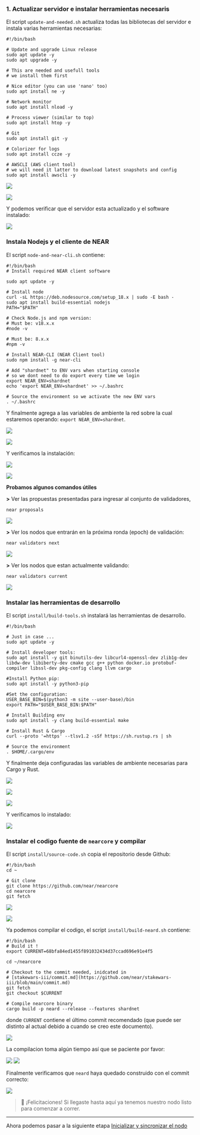 
### 1. Actualizar servidor e instalar herramientas necesaris

El script `update-and-needed.sh` actualiza todas las bibliotecas del servidor e instala varias herramientas necesarias:
~~~
#!/bin/bash

# Update and upgrade Linux release
sudo apt update -y
sudo apt upgrade -y

# This are needed and usefull tools
# we install them first

# Nice editor (you can use 'nano' too)
sudo apt install ne -y

# Network monitor
sudo apt install nload -y

# Process viewer (similar to top)
sudo apt install htop -y

# Git 
sudo apt install git -y

# Colorizer for logs
sudo apt install ccze -y

# AWSCLI (AWS client tool)
# we will need it latter to download latest snapshots and config
sudo apt install awscli -y
~~~

![](images/Selecci%C3%B3n_014.png)

![](images/Selecci%C3%B3n_012.png)

Y podemos verificar que el servidor esta actualizado y el software instalado:

![](images/Selecci%C3%B3n_015.png)

### Instala Nodejs y el cliente de NEAR 

El script  `node-and-near-cli.sh` contiene:
~~~
#!/bin/bash
# Install required NEAR client software

sudo apt update -y

# Install node
curl -sL https://deb.nodesource.com/setup_18.x | sudo -E bash -  
sudo apt install build-essential nodejs
PATH="$PATH"

# Check Node.js and npm version:
# Must be: v18.x.x
#node -v

# Must be: 8.x.x
#npm -v

# Install NEAR-CLI (NEAR Client tool)
sudo npm install -g near-cli

# Add "shardnet" to ENV vars when starting console
# so we dont need to do export every time we login
export NEAR_ENV=shardnet
echo 'export NEAR_ENV=shardnet' >> ~/.bashrc

# Source the environment so we activate the new ENV vars
. ~/.bashrc
~~~

Y finalmente agrega a las variables de ambiente la red sobre la cual estaremos operando: `export NEAR_ENV=shardnet`.

![](images/Selecci%C3%B3n_016.png)

![](images/Selecci%C3%B3n_017.png)

Y verificamos la instalación:

![](images/Selecci%C3%B3n_018.png)

![](images/Selecci%C3%B3n_019.png)

**Probamos algunos comandos útiles**

**>** Ver las propuestas presentadas para ingresar al conjunto de validadores,
~~~
near proposals
~~~
![](images/Selecci%C3%B3n_035.png)

**>** Ver los nodos que entrarán en la próxima ronda (epoch) de validación:
~~~
near validators next
~~~

![](images/Selecci%C3%B3n_036.png)

**>** Ver los nodos que estan actualmente validando:
~~~
near validators current
~~~
![](images/Selecci%C3%B3n_037.png)


### Instalar las herramientas de desarrollo

El script `install/build-tools.sh` instalará las herramientas de desarrollo.

~~~
#!/bin/bash

# Just in case ...
sudo apt update -y

# Install developer tools:
sudo apt install -y git binutils-dev libcurl4-openssl-dev zlib1g-dev libdw-dev libiberty-dev cmake gcc g++ python docker.io protobuf-compiler libssl-dev pkg-config clang llvm cargo

#Install Python pip:
sudo apt install -y python3-pip

#Set the configuration:
USER_BASE_BIN=$(python3 -m site --user-base)/bin
export PATH="$USER_BASE_BIN:$PATH"

# Install Building env
sudo apt install -y clang build-essential make

# Install Rust & Cargo
curl --proto '=https' --tlsv1.2 -sSf https://sh.rustup.rs | sh

# Source the environment
. $HOME/.cargo/env
~~~

Y finalmente deja configuradas las variables de ambiente necesarias para Cargo y Rust.

![](images/Selecci%C3%B3n_020.png)

![](images/Selecci%C3%B3n_021.png)

![](images/Selecci%C3%B3n_022.png)

Y verificamos lo instalado:

![](images/Selecci%C3%B3n_023.png)

### Instalar el codigo fuente de `nearcore` y compilar

El script `install/source-code.sh` copia el repositorio desde Github:

~~~
#!/bin/bash
cd ~

# Git clone
git clone https://github.com/near/nearcore
cd nearcore
git fetch
~~~

![](images/Selecci%C3%B3n_024.png)

![](images/Selecci%C3%B3n_025.png)

Ya podemos compilar el codigo, el script `install/build-neard.sh` contiene:

~~~
#!/bin/bash
# Build it !
export CURRENT=68bfa84ed1455f891032434d37ccad696e91e4f5

cd ~/nearcore

# Checkout to the commit needed, inidcated in
# [stakewars-iii/commit.md](https://github.com/near/stakewars-iii/blob/main/commit.md)
git fetch
git checkout $CURRENT

# Compile nearcore binary
cargo build -p neard --release --features shardnet
~~~

donde `CURRENT` contiene el último commit recomendado (que puede ser distinto al actual debido a cuando se creo este documento).

![](images/Selecci%C3%B3n_026.png)

La compilacion toma algún tiempo así que se paciente por favor:

![](images/Selecci%C3%B3n_027.png)
![](images/Selecci%C3%B3n_028.png)

Finalmente verificamos que `neard` haya quedado construido con el commit correcto:

![](images/Selecci%C3%B3n_029.png)

> :clap: ¡Felicitaciones! Si llegaste hasta aquí ya tenemos nuestro nodo listo para comenzar a correr.

---

Ahora podemos pasar a la siguiente etapa [Inicializar y sincronizar el nodo](./04-Inicializar-y-correr-el-nodo.md)

